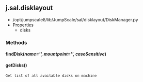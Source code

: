 <!-- toc -->
## j.sal.disklayout

- /opt/jumpscale8/lib/JumpScale/sal/disklayout/DiskManager.py
- Properties
    - disks

### Methods

#### findDisk(*name='', mountpoint='', caseSensitive*) 

#### getDisks() 

```
Get list of all available disks on machine

```

